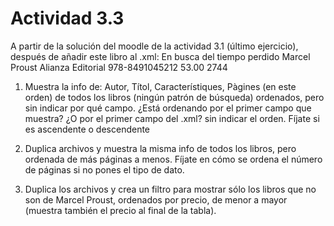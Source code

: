 # Actividad 3.3
A partir de la solución del moodle de la actividad 3.1 (último ejercicio), después de añadir este libro al .xml:
    <llibre>
        <titol>En busca del tiempo perdido</titol>
        <autor>Marcel Proust</autor>
        <editor>Alianza Editorial</editor>
        <isbn>978-8491045212</isbn>
        <preu>53.00</preu>
        <pagines>2744</pagines>
    </llibre>

1. Muestra la info de:
Autor, Títol, Característiques, Pàgines (en este orden)
de todos los libros (ningún patrón de búsqueda) ordenados, pero sin indicar por qué campo. ¿Está ordenando por el primer campo que muestra? ¿O por el primer campo del .xml?
sin indicar el orden. Fíjate si es ascendente o descendente

2. Duplica archivos y muestra la misma info de todos los libros, pero ordenada de más páginas a menos. 
Fíjate en cómo se ordena el número de páginas si no pones el tipo de dato.


3. Duplica los archivos y crea un filtro para mostrar sólo los libros que no son de Marcel Proust, ordenados por precio, de menor a mayor (muestra también el precio al final de la tabla).
